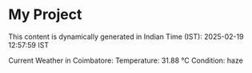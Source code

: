 # My Project

This content is dynamically generated in Indian Time (IST): 2025-02-19 12:57:59 IST


Current Weather in Coimbatore:
Temperature: 31.88 °C
Condition: haze
